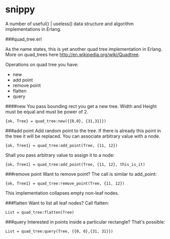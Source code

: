 snippy
======

A number of useful() | useless() data structure and algorithm implementations in Erlang.

###quad_tree.erl

As the name states, this is yet another quad tree implementation in Erlang. More on quad_trees here http://en.wikipedia.org/wiki/Quadtree.

Operations on quad tree you have:
* new
* add point
* remove point
* flatten
* query

####new
You pass bounding rect you get a new tree. Width and Height must be equal and must be power of 2.

```
{ok, Tree} = quad_tree:new({{0,0}, {31,31}})
```

###add point
Add random point to the tree. If there is already this point in the tree it will be replaced. You can associate arbitrary value with a node.

```
{ok, Tree1} = quad_tree:add_point(Tree, {11, 12})
```

Shall you pass arbitrary value to assign it to a node:

```
{ok, Tree1} = quad_tree:add_point(Tree, {11, 12}, this_is_it)
```

###remove point
Want to remove point? The call is similar to add_point:

```
{ok, Tree1} = quad_tree:remove_point(Tree, {11, 12})
```

This implementation collapses empty non-leaf nodes.

###flatten
Want to list all leaf nodes? Call flatten:

```
List = quad_tree:flatten(Tree)
```

###query
Interested in points inside a particular rectangle? That's possible:

```
List = quad_tree:query(Tree, {{0, 0},{31, 31}})
```
